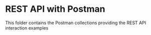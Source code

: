 # REST API with Postman
This folder contains the Postman collections providing the REST API interaction examples
